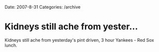 Date: 2007-8-31
Categories: /archive

# Kidneys still ache from yester…

Kidneys still ache from yesterday's pint driven, 3 hour Yankees - Red Sox lunch.
